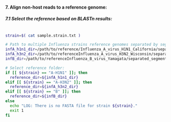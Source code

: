 
<a name="7"></a> 
#### 7. Align non-host reads to a reference genome:
<a name="7.1"></a>  
##### 7.1 Select the reference based on BLASTn results:
```Bash

strain=$( cat sample.strain.txt )

# Path to multiple Influenza strains reference genomes separated by segments:
infA_h1n1_dir=/path/to/reference/Influenza_A_virus_H1N1_California/separated_segments
infA_h3n2_dir=/path/to/referenceInfluenza_A_virus_H3N2_Wisconsin/separated_segments
infB_dir=/path/to/referenceInfluenza_B_virus_Yamagata/separated_segments

# Select reference folder:
if [[ ${strain} == "A-H1N1" ]]; then
  reference_dir=${infA_h1n1_dir}
elif [[ ${strain} == "A-H3N2" ]]; then
  reference_dir=${infA_h3n2_dir}
elif [[ ${strain} == "B" ]]; then
  reference_dir=${infB_dir}
else
  echo "LOG: There is no FASTA file for strain ${strain}."
  exit 1
fi
```
